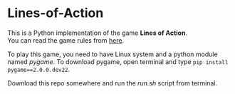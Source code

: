 # Lines-of-Action
This is a Python implementation of the game <b>Lines of Action</b>.<br>
You can read the game rules from <a href = "http://www.boardspace.net/loa/english/index.html#howto-play">here</a>.

To play this game, you need to have Linux system and a python module named <i>pygame</i>.
To download pygame, open terminal and type <code>pip install pygame==2.0.0.dev22</code>.

Download this repo somewhere and run the <i>run.sh</i> script from terminal.
